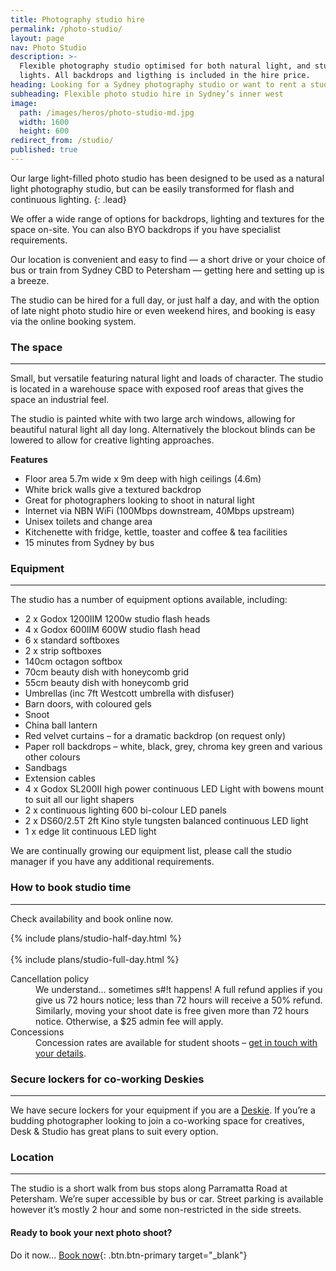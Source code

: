 ```yaml
---
title: Photography studio hire
permalink: /photo-studio/
layout: page
nav: Photo Studio
description: >-
  Flexible photography studio optimised for both natural light, and studio
  lights. All backdrops and ligthing is included in the hire price.
heading: Looking for a Sydney photography studio or want to rent a studio in Sydney?
subheading: Flexible photo studio hire in Sydney’s inner west
image:
  path: /images/heros/photo-studio-md.jpg
  width: 1600
  height: 600
redirect_from: /studio/
published: true
---
```


Our large light-filled photo studio has been designed to be used as a natural light photography studio, but can be easily transformed for flash and continuous lighting.
{: .lead}

We offer a wide range of options for backdrops, lighting and textures for the space on-site. You can also BYO backdrops if you have specialist requirements.

Our location is convenient and easy to find — a short drive or your choice of bus or train from Sydney CBD to Petersham — getting here and setting up is a breeze.

The studio can be hired for a full day, or just half a day, and with the option of late night photo studio hire or even weekend hires, and booking is easy via the online booking system.

### The space

---

Small, but versatile featuring natural light and loads of character. The studio is located in a warehouse space with exposed roof areas that gives the space an industrial feel.

The studio is painted white with two large arch windows, allowing for beautiful natural light all day long. Alternatively the blockout blinds can be lowered to allow for creative lighting approaches.

**Features**

* Floor area 5.7m wide x 9m deep with high ceilings (4.6m)
* White brick walls give a textured backdrop
* Great for photographers looking to shoot in natural light
* Internet via NBN WiFi (100Mbps downstream, 40Mbps upstream)
* Unisex toilets and change area
* Kitchenette with fridge, kettle, toaster and coffee & tea facilities
* 15 minutes from Sydney by bus

### Equipment

---

The studio has a number of equipment options available, including:

* 2 x Godox 1200IIM 1200w studio flash heads
* 4 x Godox 600IIM 600W studio flash head
* 6 x standard softboxes
* 2 x strip softboxes
* 140cm octagon softbox
* 70cm beauty dish with honeycomb grid
* 55cm beauty dish with honeycomb grid
* Umbrellas (inc 7ft Westcott umbrella with disfuser)
* Barn doors, with coloured gels
* Snoot
* China ball lantern
* Red velvet curtains – for a dramatic backdrop (on request only)
* Paper roll backdrops – white, black, grey, chroma key green and various other colours
* Sandbags
* Extension cables
* 4 x Godox SL200II high power continuous LED Light with bowens mount to suit all our light shapers
* 2 x continuous lighting 600 bi-colour LED panels
* 2 x DS60/2.5T 2ft Kino style tungsten balanced continuous LED light
* 1 x edge lit continuous LED light

We are continually growing our equipment list, please call the studio manager if you have any additional requirements. 

### How to book studio time

---

Check availability and book online now.

<div class="card-deck">{% include plans/studio-half-day.html %}<div class="column-break">&nbsp;</div> {% include plans/studio-full-day.html %}</div>

<dl><dt>Cancellation policy</dt><dd>We understand&hellip; sometimes s#!t happens! A full refund applies if you give us 72 hours notice; less than 72 hours will receive a 50% refund.</dd><dd>Similarly, moving your shoot date is free given more than 72 hours notice. Otherwise, a $25 admin fee will apply.</dd><dt>Concessions</dt><dd>Concession rates are available for student shoots &ndash; <a href="{{ site.baseurl }}/contact/">get in touch with your details</a>.</dd></dl>

### Secure lockers for co-working Deskies

---

We have secure lockers for your equipment if you are a [Deskie](/desks/). If you’re a budding photographer looking to join a co-working space for creatives, Desk & Studio has great plans to suit every option.

### Location

---

The studio is a short walk from bus stops along Parramatta Road at Petersham. We’re super accessible by bus or car. Street parking is available however it’s mostly 2 hour and some non-restricted in the side streets.

#### Ready to book your next photo shoot?

Do it now… [Book now](https://deskandstudio.simplybook.me/v2/#book){: .btn.btn-primary target="_blank"}
